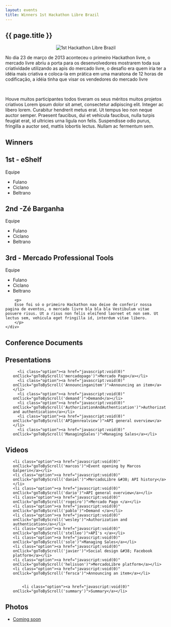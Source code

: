 ```yaml
---
layout: events
title: Winners 1st Hackathon Libre Brazil
---
```


<section class="main main-content">
    <h1>{{ page.title }}</h1>
    <div class="ch-g1">
    <p align="center">
        <img src="../images/hackathon_branco.jpg" alt="1st Hackathon Libre Brazil" title="1st Hackathon Libre Brazil">
    </p>
        <p>
        No dia 23 de março de 2013 aconteceu o primeiro Hackathon livre, o mercado livre abriu a porta para os desenvolvedores mostrarem toda sua criatividade utilizando as apis do mercado livre, o desafio era quem iria ter a idéia mais criativa e coloca-la em prática em uma maratona de 12 horas de codificação, a idéia tinha que visar os vendedores do mercado livre
        </p>
    </div>
    <p>&nbsp;</p>
    <div class="ch-g1">
       <p>
            Houve muitos participantes todos tiveram os seus méritos muitos projetos criativos Lorem ipsum dolor sit amet, consectetur adipiscing elit. Integer ac libero lorem. Curabitur hendrerit metus erat. Ut tempus leo non neque auctor semper. Praesent faucibus, dui et vehicula faucibus, nulla turpis feugiat erat, id ultricies urna ligula non felis. Suspendisse odio purus, fringilla a auctor sed, mattis lobortis lectus. Nullam ac fermentum sem.
        </p>
        <p>
            <h1>Winners</h1>
        </p>
    <div class="ch-g1">
       <div class="ch-g1-3">
           <div class="ch-leftcolumn">
                <h2>1st - eShelf</h2>
                Equipe
                <ul class="ch-list">
                    <li>Fulano</li>
                    <li>Ciclano</li>
                    <li>Beltrano</li>
                </ul>
            </div>
       </div>
       <div class="ch-g1-3">
           <div class="ch-centercolumn">
                <h2>2nd -Zé Barganha</h2>
                Equipe
                <ul class="ch-list">
                    <li>Fulano</li>
                    <li>Ciclano</li>
                    <li>Beltrano</li>
                </ul>
           </div>
       </div>
       <div class="ch-g1-3">
           <div class="ch-rightcolumn">
               <h2>3rd - Mercado Professional Tools</h2>
                Equipe
                <ul class="ch-list">
                    <li>Fulano</li>
                    <li>Ciclano</li>
                    <li>Beltrano</li>
                </ul>
           </div>
       </div>
    </div>

        <p>
        Esse foi só o primeiro Hackathon nao deixe de conferir nossa pagina de eventos, o mercado livre bla bla bla Vestibulum vitae posuere risus. Ut a risus non felis eleifend laoreet et non sem. Ut lectus sem, vehicula eget fringilla id, interdum vitae libero.
        </p>
    </div>
</section>

<nav class="sidebar">
<div class="menubar">

<h1>Conference Documents</h1>

<h2>Presentations</h2>

<ul>

  	  <li class="option"><a href="javascript:void(0)" onClick="goToByScroll('mercadopago')">Mercado Pago</a></li>
      <li class="option"><a href="javascript:void(0)" onClick="goToByScroll('Announcinganitem')">Announcing an item</a></li>
      <li class="option"><a href="javascript:void(0)" onClick="goToByScroll('demand')">Demand</a></li>
      <li class="option"><a href="javascript:void(0)" onClick="goToByScroll('AuthorizationAndAuthentication')">Authorization and authentication</a></li>
      <li class="option"><a href="javascript:void(0)" onClick="goToByScroll('APIgenrealview')">API general overview</a></li>
      <li class="option"><a href="javascript:void(0)" onClick="goToByScroll('ManagingSales')">Managing Sales</a></li>

</ul>

<h2>Videos</h2>
<ul>

	<li class="option"><a href="javascript:void(0)" onClick="goToByScroll('marcos')">Event opening by Marcos Galperin</a></li>
	<li class="option"><a href="javascript:void(0)" onClick="goToByScroll('daniel')">MercadoLibre &#38; API history</a></li>
	<li class="option"><a href="javascript:void(0)" onClick="goToByScroll('dario')">API general overview</a></li>
	<li class="option"><a href="javascript:void(0)" onClick="goToByScroll('rogeiro')">Mercado Pago </a></li>
	<li class="option"><a href="javascript:void(0)" onClick="goToByScroll('pablo')">Demand </a></li>
	<li class="option"><a href="javascript:void(0)" onClick="goToByScroll('wesley')">Authorization and authentication</a></li>
	<li class="option"><a href="javascript:void(0)" onClick="goToByScroll('stelleo')">API's </a></li>
	<li class="option"><a href="javascript:void(0)" onClick="goToByScroll('sole')">Managing Sales</a></li>
	<li class="option"><a href="javascript:void(0)" onClick="goToByScroll('javier')">Social design &#38; Facebook platform</a></li>
	<li class="option"><a href="javascript:void(0)" onClick="goToByScroll('helisson')">MercadoLibre platform</a></li>
	<li class="option"><a href="javascript:void(0)" onClick="goToByScroll('fersca')">Announcing an item</a></li>


		<li class="option"><a href="javascript:void(0)" onClick="goToByScroll('summary')">Summary</a></li>



</ul>
<h2>Photos</h2>
<ul>
	<li class="option"><a href="#"> Coming soon</a></li>
</ul>
</div>
</nav>
